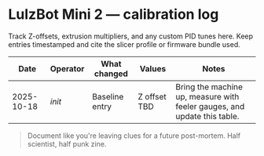 # LulzBot Mini 2 — calibration log

Track Z-offsets, extrusion multipliers, and any custom PID tunes here. Keep entries timestamped and cite the slicer profile or firmware bundle used.

| Date | Operator | What changed | Values | Notes |
| --- | --- | --- | --- | --- |
| 2025-10-18 | _init_ | Baseline entry | Z offset TBD | Bring the machine up, measure with feeler gauges, and update this table. |

> Document like you're leaving clues for a future post-mortem. Half scientist, half punk zine.
